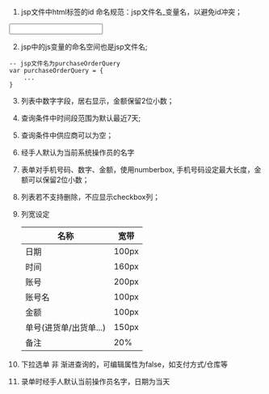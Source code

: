 1. jsp文件中html标签的id 命名规范：jsp文件名_变量名，以避免id冲突；

<input id="purchaseOrderQuery_productname" type="text" />

2. jsp中的js变量的命名空间也是jsp文件名;
````
-- jsp文件名为purchaseOrderQuery
var purchaseOrderQuery = {
	...
}
````
3. 列表中数字字段，居右显示，金额保留2位小数；

4. 查询条件中时间段范围为默认最近7天;

5. 查询条件中供应商可以为空；

6. 经手人默认为当前系统操作员的名字

7. 表单对手机号码、数字、金额，使用numberbox, 手机号码设定最大长度，金额可以保留2位小数；

8. 列表若不支持删除，不应显示checkbox列；

9. 列宽设定

   | 名称             | 宽带    |
   | -------------- | ----- |
   | 日期             | 100px |
   | 时间             | 160px |
   | 账号             | 200px |
   | 账号名            | 100px |
   | 金额             | 100px |
   | 单号(进货单/出货单...) | 150px |
   | 备注             | 20%   |

10. 下拉选单 非 渐进查询的，可编辑属性为false，如支付方式/仓库等

11. 录单时经手人默认当前操作员名字，日期为当天